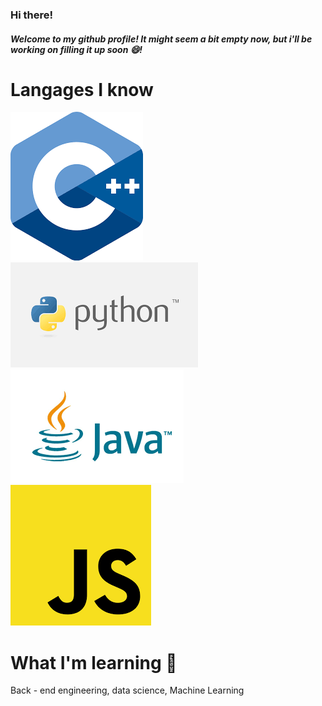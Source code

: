 ### Hi there! 
##### Welcome to my github profile! It might seem a bit empty now, but i'll be working on filling it up soon 😄!


# Langages I know 
![c++](Misc/C++.png)
![python](Misc/python.png)
![Java](Misc/java.png)
![Javascript](Misc/js.png)


# What I'm learning 🌱
Back - end engineering, data science, Machine Learning


<!--
**adi-bal/adi-bal** is a ✨ _special_ ✨ repository because its `README.md` (this file) appears on your GitHub profile.

Here are some ideas to get you started:

- 🔭 I’m currently working on ...
- 🌱 I’m currently learning ...
- 👯 I’m looking to collaborate on ...
- 🤔 I’m looking for help with ...
- 💬 Ask me about ...
- 📫 How to reach me: ...
- 😄 Pronouns: ...
- ⚡ Fun fact: ...
-->
